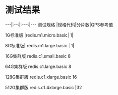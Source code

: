 # 测试结果

---|:--:|:---:|---
测试规格  |规格代码|分片数|QPS参考值

1G标准版 |redis.m1.micro.basic| 1|

8G标准版| redis.m1.large.basic | 1|

16G集群版 redis.c1.small.basic  8

64G集群版  redis.c1.large.basic  8

128G集群版  redis.c1.xlarge.basic  16

512G集群版  redis.c1.4xlarge.basic   |32


